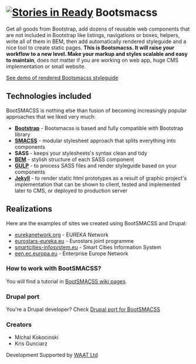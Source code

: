 [![Stories in Ready](https://badge.waffle.io/bandanaman/bootsmacss.png?label=ready&title=Ready)](https://waffle.io/bandanaman/bootsmacss)
Bootsmacss
=========

Get all goods from Bootstrap, add dozens of reusable web components that are not included in Bootstrap like listings, navigations or boxes, helpers, write all of them in BEM, then add automatically rendered styleguide and a nice tool to create static pages. **This is Bootsmacss. It will raise your workflow to a new level. Make your markup and styles scalable and easy to maintain**, does not matter if you are working on web app, huge CMS implementation or small website.

[See demo of rendered Bootsmacss styleguide](http://bootsmacss.linuxpl.info/)

## Technologies included
BootSMACSS is nothing else than fusion of becoming increasingly popular approaches that we liked very much:

* **[Bootstrap](http://getbootstrap.com/)** - Bootsmacss is based and fully compatible with Bootstrap library
* **[SMACSS](https://smacss.com/)** - modular stylesheet approach that splits everything into components
* **SASS** - keeps your stylesheets's syntax clean and tidy
* **[BEM](http://getbem.com/)** - stylish structure of each SASS component
* **[GULP](http://gulpjs.com/)** - to process SASS files and render styleguide based on your components
* **[Jekyll](http://jekyllrb.com/)** - to render static html prototypes as a result of graphic project's implementation that can be shown to client, tested and implemented later to CMS, or deployed to production server

## Realizations
Here are the examples of sites we created using BootSMACSS and Drupal:

* [eurekanetwork.org](http://eurekanetwork.org/) - EUREKA Network
* [eurostars-eureka.eu](http://eurostars-eureka.eu/) - Eurostars joint programme
* [smartcities-infosystem.eu](http://smartcities-infosystem.eu/) - Smart Cities Information System
* [een.ec.europa.eu](http://een.ec.europa.eu/) - Enterprise Europe Network

### How to work with BootSMACSS?

You will find a tutorial in [BootSMACSS wiki pages](https://github.com/bandanaman/bootsmacss/wiki/1.-Installation).

### Drupal port

You're a Drupal developer? Check [Drupal port for BootSMACSS](https://github.com/bandanaman/bootsmacss-drupal)

### Creators

* Michal Kokocinski
* Kris Gunciarz

Development Supported by [WAAT Ltd](http://waat.eu/)
